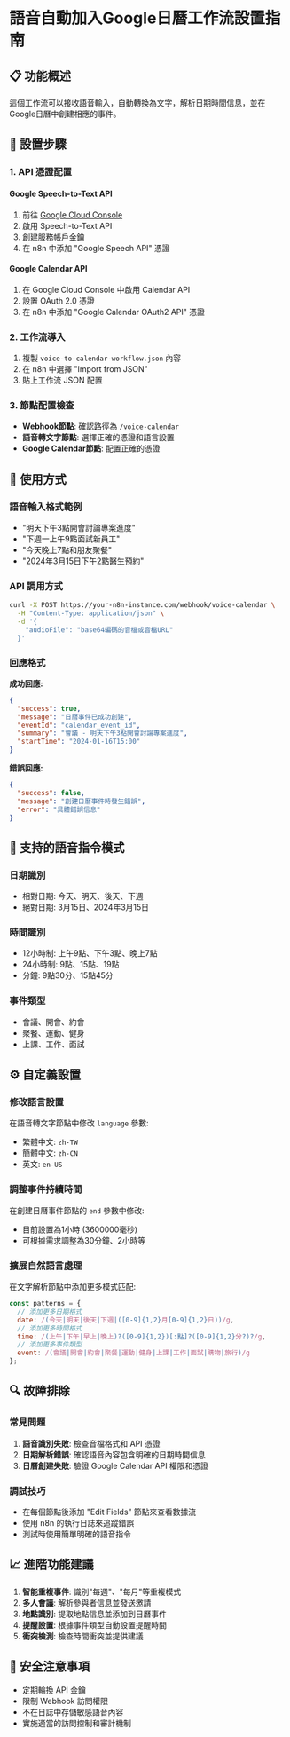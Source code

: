 # 語音自動加入Google日曆工作流設置指南

## 📋 功能概述
這個工作流可以接收語音輸入，自動轉換為文字，解析日期時間信息，並在Google日曆中創建相應的事件。

## 🔧 設置步驟

### 1. API 憑證配置

#### Google Speech-to-Text API
1. 前往 [Google Cloud Console](https://console.cloud.google.com/)
2. 啟用 Speech-to-Text API
3. 創建服務帳戶金鑰
4. 在 n8n 中添加 "Google Speech API" 憑證

#### Google Calendar API  
1. 在 Google Cloud Console 中啟用 Calendar API
2. 設置 OAuth 2.0 憑證
3. 在 n8n 中添加 "Google Calendar OAuth2 API" 憑證

### 2. 工作流導入
1. 複製 `voice-to-calendar-workflow.json` 內容
2. 在 n8n 中選擇 "Import from JSON"
3. 貼上工作流 JSON 配置

### 3. 節點配置檢查
- **Webhook節點**: 確認路徑為 `/voice-calendar`
- **語音轉文字節點**: 選擇正確的憑證和語言設置
- **Google Calendar節點**: 配置正確的憑證

## 📱 使用方式

### 語音輸入格式範例
- "明天下午3點開會討論專案進度"
- "下週一上午9點面試新員工"
- "今天晚上7點和朋友聚餐"
- "2024年3月15日下午2點醫生預約"

### API 調用方式
```bash
curl -X POST https://your-n8n-instance.com/webhook/voice-calendar \
  -H "Content-Type: application/json" \
  -d '{
    "audioFile": "base64編碼的音檔或音檔URL"
  }'
```

### 回應格式
**成功回應:**
```json
{
  "success": true,
  "message": "日曆事件已成功創建",
  "eventId": "calendar_event_id",
  "summary": "會議 - 明天下午3點開會討論專案進度",
  "startTime": "2024-01-16T15:00"
}
```

**錯誤回應:**
```json
{
  "success": false,
  "message": "創建日曆事件時發生錯誤",
  "error": "具體錯誤信息"
}
```

## 🎯 支持的語音指令模式

### 日期識別
- 相對日期: 今天、明天、後天、下週
- 絕對日期: 3月15日、2024年3月15日

### 時間識別  
- 12小時制: 上午9點、下午3點、晚上7點
- 24小時制: 9點、15點、19點
- 分鐘: 9點30分、15點45分

### 事件類型
- 會議、開會、約會
- 聚餐、運動、健身
- 上課、工作、面試

## ⚙️ 自定義設置

### 修改語言設置
在語音轉文字節點中修改 `language` 參數:
- 繁體中文: `zh-TW` 
- 簡體中文: `zh-CN`
- 英文: `en-US`

### 調整事件持續時間
在創建日曆事件節點的 `end` 參數中修改:
- 目前設置為1小時 (3600000毫秒)
- 可根據需求調整為30分鐘、2小時等

### 擴展自然語言處理
在文字解析節點中添加更多模式匹配:
```javascript
const patterns = {
  // 添加更多日期格式
  date: /(今天|明天|後天|下週|([0-9]{1,2}月[0-9]{1,2}日))/g,
  // 添加更多時間格式  
  time: /(上午|下午|早上|晚上)?([0-9]{1,2})[:點]?([0-9]{1,2}分?)?/g,
  // 添加更多事件類型
  event: /(會議|開會|約會|聚餐|運動|健身|上課|工作|面試|購物|旅行)/g
};
```

## 🔍 故障排除

### 常見問題
1. **語音識別失敗**: 檢查音檔格式和 API 憑證
2. **日期解析錯誤**: 確認語音內容包含明確的日期時間信息  
3. **日曆創建失敗**: 驗證 Google Calendar API 權限和憑證

### 調試技巧
- 在每個節點後添加 "Edit Fields" 節點來查看數據流
- 使用 n8n 的執行日誌來追蹤錯誤
- 測試時使用簡單明確的語音指令

## 📈 進階功能建議

1. **智能重複事件**: 識別"每週"、"每月"等重複模式
2. **多人會議**: 解析參與者信息並發送邀請
3. **地點識別**: 提取地點信息並添加到日曆事件
4. **提醒設置**: 根據事件類型自動設置提醒時間
5. **衝突檢測**: 檢查時間衝突並提供建議

## 🔐 安全注意事項

- 定期輪換 API 金鑰
- 限制 Webhook 訪問權限
- 不在日誌中存儲敏感語音內容
- 實施適當的訪問控制和審計機制